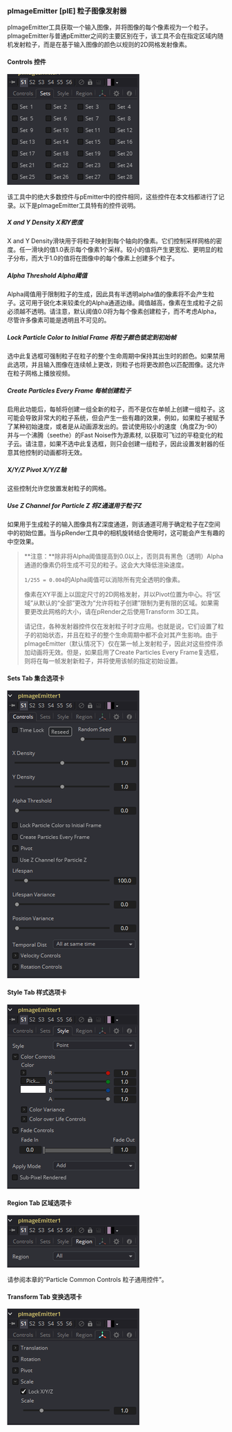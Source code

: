 ### pImageEmitter [pIE] 粒子图像发射器

pImageEmitter工具获取一个输入图像，并将图像的每个像素视为一个粒子。pImageEmitter与普通pEmitter之间的主要区别在于，该工具不会在指定区域内随机发射粒子，而是在基于输入图像的颜色以规则的2D网格发射像素。

#### Controls 控件

![pIE_Controls](images/pIE_Controls.png)

该工具中的绝大多数控件与pEmitter中的控件相同，这些控件在本文档都进行了记录。以下是pImageEmitter工具特有的控件说明。

##### X and Y Density X和Y密度

X and Y Density滑块用于将粒子映射到每个轴向的像素。它们控制采样网格的密度。任一滑块的值1.0表示每个像素1个采样。较小的值将产生更宽松、更明显的粒子分布，而大于1.0的值将在图像中的每个像素上创建多个粒子。

##### Alpha Threshold Alpha阈值

Alpha阈值用于限制粒子的生成，因此具有半透明alpha值的像素将不会产生粒子。这可用于锐化本来较柔化的Alpha通道边缘。阈值越高，像素在生成粒子之前必须越不透明。请注意，默认阈值0.0将为每个像素创建粒子，而不考虑Alpha，尽管许多像素可能是透明且不可见的。

##### Lock Particle Color to Initial Frame 将粒子颜色锁定到初始帧

选中此复选框可强制粒子在粒子的整个生命周期中保持其出生时的颜色。如果禁用此选项，并且输入图像在连续帧上更改，则粒子也将更改颜色以匹配图像。这允许在粒子网格上播放视频。

##### Create Particles Every Frame 每帧创建粒子

启用此功能后，每帧将创建一组全新的粒子，而不是仅在单帧上创建一组粒子。这可能会导致非常大的粒子系统，但会产生一些有趣的效果，例如，如果粒子被赋予了某种初始速度，或者是从动画源发出的。尝试使用较小的速度（角度Z为-90）并与一个沸腾（seethe）的Fast Noise作为源素材,  以获取可飞过的平稳变化的粒子云。请注意，如果不选中此复选框，则只会创建一组粒子，因此设置发射器的任意其他控制的动画都将无效。

##### X/Y/Z Pivot X/Y/Z轴

这些控制允许您放置发射粒子的网格。

##### Use Z Channel for Particle Z 将Z通道用于粒子Z

如果用于生成粒子的输入图像具有Z深度通道，则该通道可用于确定粒子在Z空间中的初始位置。当与pRender工具中的相机旋转结合使用时，这可能会产生有趣的中空效果。

> **注意：**除非将Alpha阈值提高到0.0以上，否则具有黑色（透明）Alpha通道的像素仍将生成不可见的粒子。这会大大降低渲染速度。
>
> `1/255 = 0.004`的Alpha阈值可以消除所有完全透明的像素。
>
> 像素在XY平面上以固定尺寸的2D网格发射，并以Pivot位置为中心。将“区域”从默认的“全部”更改为“允许将粒子创建”限制为更有限的区域。如果需要更改此网格的大小，请在pRender之后使用Transform 3D工具。
>
> 请记住，各种发射器控件仅在发射粒子时才应用。也就是说，它们设置了粒子的初始状态，并且在粒子的整个生命周期中都不会对其产生影响。由于pImageEmitter（默认情况下）仅在第一帧上发射粒子，因此对这些控件添加动画将无效。但是，如果启用了Create Particles Every Frame复选框，则将在每一帧发射新粒子，并将使用该帧的指定初始设置。

#### Sets Tab 集合选项卡

![pIE_Sets](images/pIE_Sets.png)

#### Style Tab 样式选项卡

![pIE_StyleTab](images/pIE_StyleTab.png)

#### Region Tab 区域选项卡

![pIE_RegionTab](images/pIE_RegionTab.png)

请参阅本章的“Particle Common Controls 粒子通用控件”。

#### Transform Tab 变换选项卡

![pIE_StyleTab](images/pIE_TransformTab.png)
